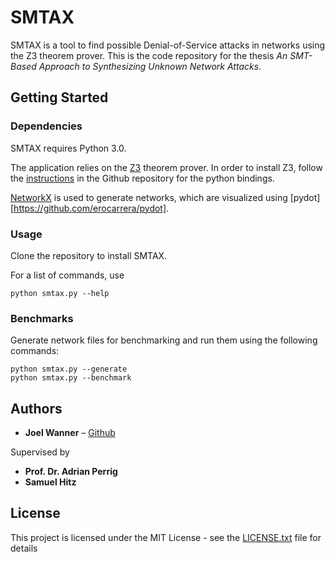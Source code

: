 # SMTAX

SMTAX is a tool to find possible Denial-of-Service attacks in networks using the Z3 theorem prover.
This is the code repository for the thesis *An SMT-Based Approach to Synthesizing Unknown Network Attacks*.

## Getting Started

### Dependencies

SMTAX requires Python 3.0.

The application relies on the [Z3](http://z3prover.github.io) theorem prover.
In order to install Z3, follow the [instructions](https://github.com/Z3Prover/z3#python) in the Github repository for the python bindings.

[NetworkX](http://networkx.github.io) is used to generate networks, which are visualized using [pydot][https://github.com/erocarrera/pydot].

### Usage

Clone the repository to install SMTAX.

For a list of commands, use

```
python smtax.py --help
```

### Benchmarks

Generate network files for benchmarking and run them using the following commands:

```
python smtax.py --generate
python smtax.py --benchmark
```

## Authors

* **Joel Wanner** – [Github](https://github.com/joelwanner)

Supervised by
* **Prof. Dr. Adrian Perrig**
* **Samuel Hitz**

## License

This project is licensed under the MIT License - see the [LICENSE.txt](LICENSE.txt) file for details
